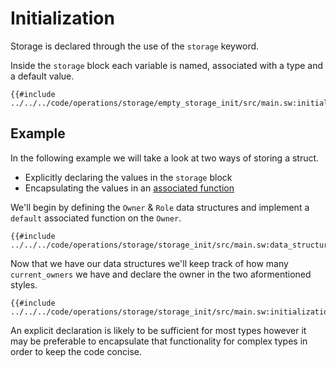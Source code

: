 # Initialization

Storage is declared through the use of the `storage` keyword.

Inside the `storage` block each variable is named, associated with a type and a default value.

```sway
{{#include ../../../code/operations/storage/empty_storage_init/src/main.sw:initialization}}
```

## Example

In the following example we will take a look at two ways of storing a struct.

- Explicitly declaring the values in the `storage` block
- Encapsulating the values in an [associated function](../../language/functions/index.md)

We'll begin by defining the `Owner` & `Role` data structures and implement a `default` associated function on the `Owner`.

```sway
{{#include ../../../code/operations/storage/storage_init/src/main.sw:data_structures}}
```

Now that we have our data structures we'll keep track of how many `current_owners` we have and declare the owner in the two aformentioned styles.

```sway
{{#include ../../../code/operations/storage/storage_init/src/main.sw:initialization}}
```

An explicit declaration is likely to be sufficient for most types however it may be preferable to encapsulate that functionality for complex types in order to keep the code concise.
